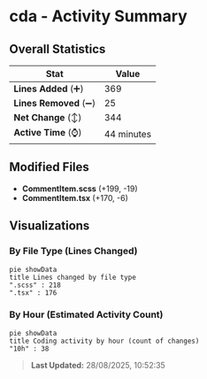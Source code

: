 # cda - Activity Summary 

## Overall Statistics

| Stat                   | Value                                                             |
| ---------------------- | ----------------------------------------------------------------- |
| **Lines Added** (➕)   | 369                                          |
| **Lines Removed** (➖) | 25                                        |
| **Net Change** (↕)    | 344                |
| **Active Time** (⌚)   | 44 minutes |


## Modified Files
- **CommentItem.scss** (+199, -19)
- **CommentItem.tsx** (+170, -6)

## Visualizations

### By File Type (Lines Changed)

```mermaid
pie showData
title Lines changed by file type
".scss" : 218
".tsx" : 176
```

### By Hour (Estimated Activity Count)

```mermaid
pie showData
title Coding activity by hour (count of changes)
"10h" : 38
```


> **Last Updated:** 28/08/2025, 10:52:35